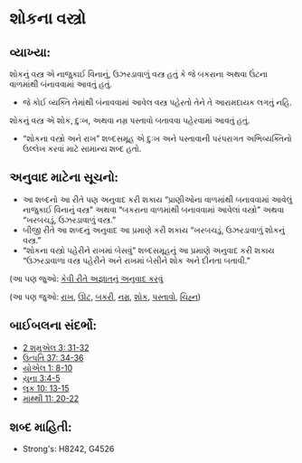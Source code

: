 # શોકના વસ્ત્રો 

## વ્યાખ્યા: 

શોકનું વસ્ત્ર એ નાજુકાઈ વિનાનું, ઉઝરડાવાળું વસ્ત્ર હતું કે જે બકરાના અથવા ઉંટના વાળમાંથી બંનાવવામાં આવતું હતું.

* જે કોઈ વ્યક્તિ તેમાંથી બંનાવવામાં આવેલ વસ્ત્ર પહેરતો તેને તે આરામદાયક લગતું નહિ.

શોકનું વસ્ત્ર એ શોક, દુઃખ, અથવા નમ્ર પસ્તાવો બતાવવા પહેરવામાં આવતું હતું.

* “શોકના વસ્ત્રો અને રાખ” શબ્દસમૂહ એ દુઃખ અને પસ્તાવાની પરંપરાગત અભિવ્યક્તિનો ઉલ્લેખ કરવાં માટે સામાન્ય શબ્દ હતો.

## અનુવાદ માટેના સૂચનો: 

* આ શબ્દનો આ રીતે પણ અનુવાદ કરી શકાય “પ્રાણીઓના વાળમાંથી બનાવવામાં આવેલું નાજુકાઈ વિનાનું વસ્ત્ર” અથવા “બકરાના વાળમાંથી બનાવવામાં આવેલાં વસ્ત્રો” અથવા “ખરબચડું, ઉઝરડાવાળું વસ્ત્ર.”
* બીજી રીતે આ શબ્દનું અનુવાદ આ પ્રમાણે કરી શકાય “ખરબચડું, ઉઝરડાવાળું શોકનું વસ્ત્ર.”
* “શોકના વસ્ત્રો પહેરીને રાખમાં બેસવું” શબ્દસમૂહનું આ પ્રમાણે અનુવાદ કરી શકાય “ઉઝરડાવાળા વસ્ત્ર પહેરીને અને રાખમાં બેસીને શોક અને દીનતા બતાવી.”

(આ પણ જુઓ: [કેવી રીતે અજ્ઞાતનું અનુવાદ કરવું](rc://gu/ta/man/translate/translate-unknown)

(આ પણ જુઓ: [રાખ](../other/ash.md), [ઊટ](../other/camel.md), [બકરી](../other/goat.md), [નમ્ર](../kt/humble.md), [શોક](../other/mourn.md), [પસ્તાવો](../kt/repent.md), [ચિહ્ન](../kt/sign.md))

## બાઈબલના સંદર્ભો: 

* [2 શમુએલ 3: 31-32](rc://gu/tn/help/2sa/03/31)
* [ઉત્પતિ 37: 34-36](rc://gu/tn/help/gen/37/34)
* [યોએલ 1: 8-10](rc://gu/tn/help/jol/01/08)
* [યુના 3:4-5](rc://gu/tn/help/jon/03/04)
* [લૂક 10: 13-15](rc://gu/tn/help/luk/10/13)
* [માથ્થી 11: 20-22](rc://gu/tn/help/mat/11/20)

## શબ્દ માહિતી: 

* Strong's: H8242, G4526
